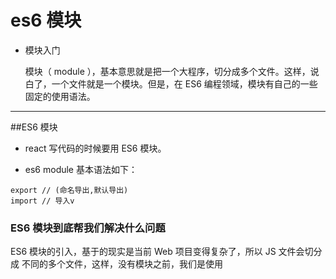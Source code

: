 # es6 模块

* 模块入门

    模块（ module ），基本意思就是把一个大程序，切分成多个文件。这样，说白了，一个文件就是一个模块。但是，在 ES6 编程领域，模块有自己的一些固定的使用语法。

*********

##ES6 模块

* react 写代码的时候要用 ES6 模块。

* es6 module 基本语法如下：

```
export // (命名导出,默认导出)
import // 导入v

```

### ES6 模块到底帮我们解决什么问题

ES6 模块的引入，基于的现实是当前 Web 项目变得复杂了，所以 JS 文件会切分成 不同的多个文件，这样，没有模块之前，我们是使用 <script> 标签来导入多个 js 文件，但是，如果一个 html 文件中有几十个 script 标签来加载 js 文件，那么造成 的问题就是：

* 会发出多个 http 请求，影响页面加载速度
* 各个 JS 文件之间的依赖关系混乱，给项目管理带来了困难
于是 ES6 模块就是我们的救星。

********

### 模块默认隔离所有内容

隔离：意思就是如果我在当前模块中，声明一个变量或者函数，那么默认其他文件（模块）中是访问不到的。

比如我们有这样的程序

```
class Person {
  sayHello(){
    console.log('hello');
  }
}
let i = 1;

let peter = new Person;
peter.sayHello();
console.log(i);

```
****
是这样，一个文件中我们定义一个变量（或者一个类，函数），那么它的作用范围一般 就是在整个文件内可以用了，这样的好处是使用方便，但是，当程序写大之后，变量名 冲突就会带来调试困难。针对这个问题，ES6 模块的默认行为是隔离，一个变量一旦 移动到模块中，那么即使我们导入模块文件，那么默认情况下，这个变量也不能在模块之外 的位置被访问到。

既然模块中的变量，默认是隔离的，那么就需要我们明文的去进行变量的导出和导入。

****

#### 导出方式

有两种形式：

* 第一种叫做默认导出 。用 export default Person; 。对应的导入方式是 import Person from './Person' 。默认导出方式，在一个模块中，只能用一次，同时一次只能导出一个变量。

* 另一种形式叫做命名导出 。如果我们想要一次导出多个变量，那就 export { Person，i};，对应的导入方式是 import { Person, i} from ./Person ，

* 理解了导入导出方式，也就掌握了 ES6 模块。

* 运行环境

import/export 是 ES6 新关键字。普通浏览器包括 nodejs 都还不支持。所以代码未来我们需要到 create-react-app 环境中去使用。
